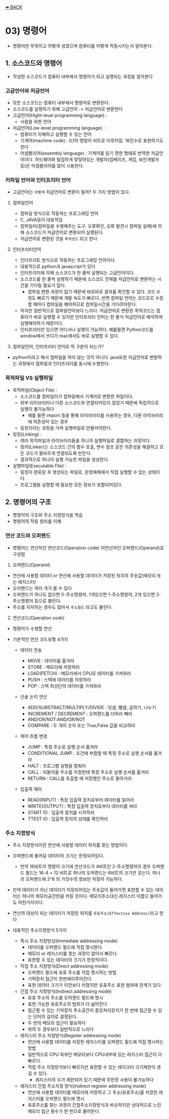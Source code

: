 [⬅️ BACK ](./README.md)

# 03) 명령어

- 명령어란 무엇이고 어떻게 생겼으며 컴퓨터를 어떻게 작동시키는지 알아본다.

## 1. 소스코드와 명령어

- 작성한 소스코드가 컴퓨터 내부에서 명령어가 되고 실행되는 과정을 알아본다

### 고급언어와 저급언어

- 모든 소스코드는 컴퓨터 내부에서 명령어로 변환된다.
- 소스코드를 실행하기 위해 고급언어 -> 저급언어로 변환한다
- 고급언어(Hight-level programming language) :
  - 사람을 위한 언어
- 저급언어(Low-level programming language) :
  - 컴퓨터가 이해하고 실행할 수 있는 언어
  - 기계어(machine code) : 0,1의 명렁어 비트로 이루어짐. 16진수로 표현하기도 한다
  - 어셈블리어(assembly language) : 기계어를 읽기 편한 형태로 번역한 저급언어이다. 하드웨어와 밀접하게 맞닿아있는 개발자(임베지즈, 게임, 보안개발자 등)은 어셈블리어를 많이 시용한다.

### 커파일 언어와 인터프리터 언어

- 고급언어는 `어떻게` 저급언어로 변환이 될까? 두 가지 방법이 있다.

1. 컴파일언어

   - 컴파일 방식으로 작동하는 프로그래밍 언어
   - C, JAVA등이 대표적임
   - 컴파일러(컴파일을 수행해주는 도구. 오류확인, 오류 발견시 컴파일 실패)에 의해 소스코드가 저급언어로 변환되어 실행된다.
   - 저급언어로 변환된 것을 `목적코드` 라고 한다

2. 인터프리터언어

   - 인터프리트 방식으로 작동하는 프로그래밍 언어이다.
   - 대표적으로 python과 javascript가 있다
   - 인터프리터에 의해 소스코드가 한 줄씩 실행되는 고급언어이다.
   - 소스코드를 한 줄씩 실행하기 때문에 소스코드 전체를 저급언어로 변환하는 시간을 기다릴 필요가 없다.
     - 컴파일 변환 과정이 없기 때문에 바로바로 결과를 확인할 수 있다. 코드 수정도 빠르기 때문에 개발 속도가 빠르다. 반면 컴파일 언어는 코드르르 수정할 때마다 컴파일을 해야하므로 컴파일시간을 기다려야한다.
   - 하지만 일반적으로 컴파일언어보다 느리다. 저급언어로 변환된 목적코드는 컴퓨터가 바로 실행할 수 있지만 인터프리터 언어는 한 줄식 저급언어로 해석하며 실행해야하기 때문이다.
   - 인터프리터만 있으면 어디서나 실행이 가능하다. 예를들면 Python코드를 window에서 쓰다가 mac에서도 바로 실행할 수 있다.

3. 컴파일언어, 인터프리터 언어로 딱 구분이 되는가?

- python이라고 해서 컴파일을 하지 않는 것이 아니다. java또한 저급언어로 변환하는 과정에서 컴파일과 인터프리터를 동시에 수행한다.

### 목적파일 VS 실행파일

- 목적파일(Object File) :
  - 소스코드를 컴파일러가 컴파일해서 기계어로 변환한 파일이다.
  - 외부 라이브러리나 다른 소스코드와 연결되어있지 않았기 때문에 독립적으로 실행이 불가능하다
    - 예를 들면 import 등을 통해 라이브러리를 사용하는 경우, 다른 라이브러리에 의존성이 있는 경우
  - 링킹이라는 과정을 거쳐 실행파일로 만들어야한다.
- 링킹(Linking) :
  - 여러 목적파일과 라이브러리들을 하나의 실행파일로 결합하는 과정이다.
  - 링커(Linker)는 소스코드 간의 함수 호출, 변수 참조 같은 의존성을 해결하고 모든 코드가 올바르게 연결되도록 만든다.
  - 결과적으로 하나의 실행 가능한 파일을 생성한다.
- 실행파일(Executable File) :
  - 링킹이 완료된 후 생성되는 파일로, 운영체제에서 직접 실행할 수 있는 상태이다.
  - 프로그램을 실행할 때 필요한 모든 정보가 포함되어있다.

## 2. 명령어의 구조

- 명령어의 구조와 주소 지정방식을 학습
- 명령어의 작동 원리를 이해

### 연산 코드와 오퍼랜드

- 명령어는 연산자인 연산코드(Operation code) 피연산자인 오퍼랜드(Operand)로 구성됨

1. 오퍼랜드(Operand)

- 연산에 사용할 데이터 or 연산에 사용할 데이터가 저장된 위치의 주솟값(메모리 또는 레지스터)
- 오러팬드는 여러 개가 올 수 있다
- 오퍼랜드가 하나도 없으면 0-주소명령어, 1개있으면 1-주소명령어, 2개 있으면 2-주소명령어 등으로 불린다.
- 주소를 지저하는 경우도 많아서 `주소필드` 라고도 불린다.

2. 연산코드(Operation code)

- 명령어가 수행할 연산
- 기본적인 연산 코드유형 4가지

  - 데이터 전송
    - MOVE : 데이터를 옮겨라
    - STORE : 메모리에 저장하라
    - LOAD(FETCH) : 메모리에서 CPU로 데이터를 가져와라
    - PUSH : 스텍에 데이터를 저장하라
    - POP : 스텍 최상단의 데이터를 가져와라
  - 산술 논리 연산
    - ADD/SUBSTRACT/MULTIPLY/DIVIDE : 덧샘, 뺄샘, 곱하기, 나누기
    - INCREMENT / DECREMENT : 오퍼랜드를 더하라 빼라
    - AND/OR/NOT:AND/OR/NOT
    - COMPARE : 두 개의 숫자 또는 True,False 값을 비교하라
  - 제어 흐름 변경

    - JUMP : 특정 주소로 실행 순서 옮겨라
    - CONDITIONAL JUMP : 조건에 부합할 때 특정 주소로 실행 순서를 옮겨라
    - HALT : 프로그램 실행을 멈춰라
    - CALL : 되돌아올 주소를 지정한태 특정 주소로 실행 순서를 옮겨라
    - RETURN : CALL을 호출할 때 저장했던 주소로 돌아가라

  - 입출력 제어
    - READ(INPUT) : 특정 입출력 장치로부터 데이터를 읽어라
    - WRITE(OUTPUT) : 특정 입출력 장치로부터 데이터를 써라
    - START IO : 입출력 잘치를 시작하라
    - TTEST IO : 입출력 장치의 상태를 확인하라

### 주소 지정방식

- 주소 지정방식이란 연산에 사용할 데이터 위치를 찾는 방법이다.
- 오퍼랜드에 들어갈 데이터의 크기는 한정되어있다.
  - 만약 16비트의 명령어 크기에 연산코드가 4비트인 2-주소명령어의 경우 오퍼랜드 필드는 16-4 = 12 비트로 하나의 오퍼랜드는 6비트의 크기만 갖는다. 하나의 오퍼랜드에 2^6 의 가짓수의 정보만 저장이 가능하다.
- 만약 데이터가 아닌 데이터가 저장되어있는 주솟값이 들어가면 표현할 수 있는 데이터는 하나의 메모리공간만큼 커질 것이다.
  메모리주소대신 레지스터 이름으 들어가도 마찬가지이다.
- 연산의 대상이 되는 데이터가 저장된 위치를 `유효주소(Effective Address)`라고 한다

- 대표적인 주소지정방식 5가지
  - 즉시 주소 지정방싱(Immediate addressing mode)
    - 데이터를 오퍼랜드 필드에 직접 명시한다
    - 메모리 or 레지스터를 찾는 과정이 없어서 빠르다.
    - 표현할 수 있는 데이터의 크기가 한정적이다.
  - 직접 주소 지정방식(Direct addressing mode)
    - 오퍼랜드 필드에 유효 주소를 직접 명시하는 방법
    - 기럭장치 접근이 한번에이루어진다.
    - 표현 데이터 크기가 이전보다 커졌지만 유효주소 표현 범위에 한계가 있다.
  - 간접 주소 지정방식(Indirect addressing mode)
    - 유효 주소의 주소를 오퍼랜드 필드에 명시
    - 표현 가능한 유효주소의 범위가 더 넒어진다
    - 접근할 수 있는 기억장치 주소공간이 중앙처리장치가 한 번에 접근할 수 있는 단어의 길이로 결졍된다.
    - 두 번의 메모리 접근이 필요하다
    - 위의 두 경우보다 일반적으로 느리다
  - 레지스터 주소 지정방식(Register addressing mode)
    - 연산에 사용할 데이터를 저장한 레지스터를 오퍼랜드 필드에 직접 명시하는 방법
    - 일반적으로 CPU 외부인 메모리보다 CPU내부에 있는 레지스터 접근이 더 빠르다.
    - 직접 주소 지정방식보다 빠르지만 표현할 수 있는 레지크터 크기제한이 생길 수 있다.
      - 레지스터의 수가 제한되어 있기 때문에 무한정 사용이 불가능하다
  - 레지스터 간접 주소지정 방식(Indirect register addressing mode)
    - 연산에 사용할 데이터를 메모리에 저장하고 그 주소(유효주소)를 저장한 레지스터를 오퍼랜드 필드에 명시
    - 유효주소를 찾는 과정이 간접주소지정방식과 비슷하지만 상대적으로 느린 메모리 접근 횟수가 한 번으로 줄어든다.

